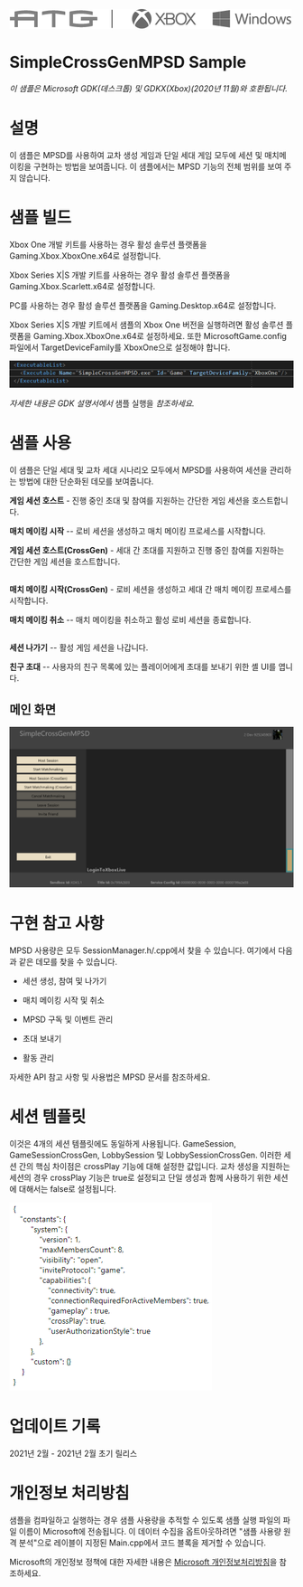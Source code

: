   ![](./media/image1.png)

#   SimpleCrossGenMPSD Sample

*이 샘플은 Microsoft GDK(데스크톱) 및 GDKX(Xbox)(2020년 11월)와
호환됩니다.*

# 설명

이 샘플은 MPSD를 사용하여 교차 생성 게임과 단일 세대 게임 모두에 세션 및
매치메이킹을 구현하는 방법을 보여줍니다. 이 샘플에서는 MPSD 기능의 전체
범위를 보여 주지 않습니다.

# 샘플 빌드

Xbox One 개발 키트를 사용하는 경우 활성 솔루션 플랫폼을
Gaming.Xbox.XboxOne.x64로 설정합니다.

Xbox Series X|S 개발 키트를 사용하는 경우 활성 솔루션 플랫폼을
Gaming.Xbox.Scarlett.x64로 설정합니다.

PC를 사용하는 경우 활성 솔루션 플랫폼을 Gaming.Desktop.x64로 설정합니다.

Xbox Series X|S 개발 키트에서 샘플의 Xbox One 버전을 실행하려면 활성
솔루션 플랫폼을 Gaming.Xbox.XboxOne.x64로 설정하세요. 또한
MicrosoftGame.config 파일에서 TargetDeviceFamily를 XboxOne으로 설정해야
합니다.

![](./media/image3.png)

*자세한 내용은 GDK 설명서에서* 샘플 실행을 *참조하세요.*

# 샘플 사용

이 샘플은 단일 세대 및 교차 세대 시나리오 모두에서 MPSD를 사용하여
세션을 관리하는 방법에 대한 단순화된 데모를 보여줍니다.

**게임 세션 호스트** - 진행 중인 초대 및 참여를 지원하는 간단한 게임
세션을 호스트합니다.

**매치 메이킹 시작** -- 로비 세션을 생성하고 매치 메이킹 프로세스를
시작합니다.

**게임 세션 호스트(CrossGen)** - 세대 간 초대를 지원하고 진행 중인
참여를 지원하는 간단한 게임 세션을 호스트합니다.

## 

**매치 메이킹 시작(CrossGen)** - 로비 세션을 생성하고 세대 간 매치
메이킹 프로세스를 시작합니다.

**매치 메이킹 취소** -- 매치 메이킹을 취소하고 활성 로비 세션을
종료합니다.

## 

**세션 나가기** -- 활성 게임 세션을 나갑니다.

**친구 초대** -- 사용자의 친구 목록에 있는 플레이어에게 초대를 보내기
위한 셸 UI를 엽니다.

## 

## 메인 화면

![Graphical user interface, text, website Description automatically generated](./media/image4.png)

# 구현 참고 사항

MPSD 사용량은 모두 SessionManager.h/.cpp에서 찾을 수 있습니다. 여기에서
다음과 같은 데모를 찾을 수 있습니다.

-   세션 생성, 참여 및 나가기

-   매치 메이킹 시작 및 취소

-   MPSD 구독 및 이벤트 관리

-   초대 보내기

-   활동 관리

자세한 API 참고 사항 및 사용법은 MPSD 문서를 참조하세요.

# 세션 템플릿

이것은 4개의 세션 템플릿에도 동일하게 사용됩니다. GameSession,
GameSessionCrossGen, LobbySession 및 LobbySessionCrossGen. 이러한 세션
간의 핵심 차이점은 crossPlay 기능에 대해 설정한 값입니다. 교차 생성을
지원하는 세션의 경우 crossPlay 기능은 true로 설정되고 단일 생성과 함께
사용하기 위한 세션에 대해서는 false로 설정됩니다.

![Text Description automatically generated](./media/image5.png)

# 업데이트 기록

2021년 2월 - 2021년 2월 초기 릴리스

# 개인정보 처리방침

샘플을 컴파일하고 실행하는 경우 샘플 사용량을 추적할 수 있도록 샘플 실행
파일의 파일 이름이 Microsoft에 전송됩니다. 이 데이터 수집을
옵트아웃하려면 \"샘플 사용량 원격 분석\"으로 레이블이 지정된
Main.cpp에서 코드 블록을 제거할 수 있습니다.

Microsoft의 개인정보 정책에 대한 자세한 내용은 [Microsoft
개인정보처리방침](https://privacy.microsoft.com/en-us/privacystatement/)을
참조하세요.
